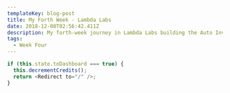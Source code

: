 ```yaml
---
templateKey: blog-post
title: My Forth Week - Lambda Labs
date: 2018-12-08T02:56:42.411Z
description: My forth-week journey in Lambda Labs building the Auto Invoicer!!
tags:
  - Week Four
---
```


<!-- end -->

```javascript
if (this.state.toDashboard === true) {
  this.decrementCredits();
  return <Redirect to="/" />;
}
```
